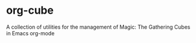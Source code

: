 # org-cube
A collection of utilities for the management of Magic: The Gathering Cubes in Emacs org-mode
